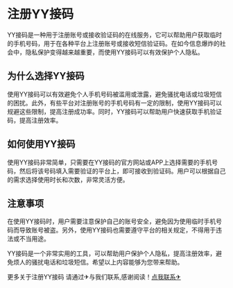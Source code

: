 # 注册YY接码

YY接码是一种用于注册账号或接收验证码的在线服务，它可以帮助用户获取临时的手机号码，用于在各种平台上注册账号或接收短信验证码。在如今信息爆炸的社会中，隐私保护变得越来越重要，而使用YY接码可以有效保护个人隐私。

## 为什么选择YY接码

使用YY接码可以有效避免个人手机号码被滥用或泄露，避免骚扰电话或垃圾短信的困扰。此外，有些平台对注册账号的手机号码有一定的限制，使用YY接码可以规避这些限制，提高注册成功率。同时，YY接码可以帮助用户快速获取手机验证码，提高注册效率。

## 如何使用YY接码

使用YY接码非常简单，只需要在YY接码的官方网站或APP上选择需要的手机号码，然后将该号码填入需要验证的平台上，即可接收到验证码。用户可以根据自己的需求选择使用时长和次数，非常灵活方便。

## 注意事项

在使用YY接码时，用户需要注意保护自己的账号安全，避免因为使用临时手机号码而导致账号被盗。另外，使用YY接码也需要遵守平台的相关规定，不得用于违法或不当用途。

YY接码是一个非常实用的工具，可以帮助用户保护个人隐私，提高注册效率，避免烦人的骚扰电话和垃圾短信。希望以上内容能够为您带来帮助。

更多关于注册YY接码 请通过✈与我们联系,感谢阅读！[点我联系✈](https://gm.k02.cc)